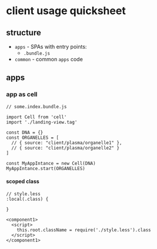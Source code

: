 # client usage quicksheet

## structure

* `apps` - SPAs with entry points:
  * `.bundle.js`
* `common` - common `apps` code

## apps

### app as cell

```
// some.index.bundle.js

import Cell from 'cell'
import './landing-view.tag'

const DNA = {}
const ORGANELLES = [
  // { source: "client/plasma/organelle1" },
  // { source: "client/plasma/organelle2" }
]

const MyAppIntance = new Cell(DNA)
MyAppIntance.start(ORGANELLES)

```

#### scoped class

```
// style.less
:local(.class) {

}
```

```
<component1>
  <script>
    this.root.className = require('./style.less').class
  </script>
</component1>
```
